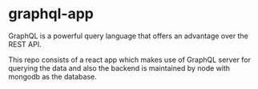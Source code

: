 # graphql-app
<p>GraphQL is a powerful query language that offers an advantage over the REST API.</p> 
<p>This repo consists of a react app which makes use of GraphQL server for querying the data and also the backend is maintained by node with mongodb as the database.</p>